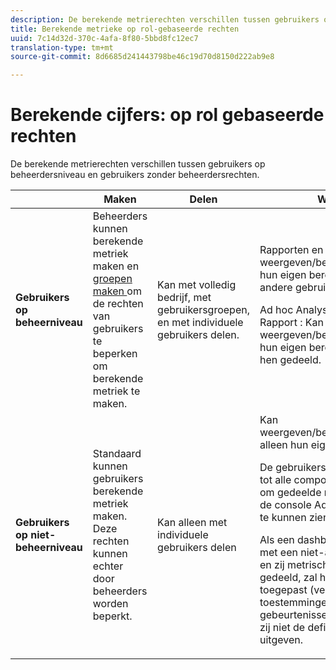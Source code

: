 ```yaml
---
description: De berekende metrierechten verschillen tussen gebruikers op beheerdersniveau en gebruikers zonder beheerdersrechten.
title: Berekende metrieke op rol-gebaseerde rechten
uuid: 7c14d32d-370c-4afa-8f80-5bbd8fc12ec7
translation-type: tm+mt
source-git-commit: 8d6685d241443798be46c19d70d8150d222ab9e8

---
```



# Berekende cijfers: op rol gebaseerde rechten

De berekende metrierechten verschillen tussen gebruikers op beheerdersniveau en gebruikers zonder beheerdersrechten.

<table id="table_13F72FD90C964B86BD4B51E6F51ED292"> 
 <thead> 
  <tr> 
   <th colname="col1" class="entry"> </th> 
   <th colname="col02" class="entry"> Maken </th> 
   <th colname="col2" class="entry"> Delen </th> 
   <th colname="col3" class="entry"> Weergeven/beheren </th> 
   <th colname="col4" class="entry"> Goedkeuren </th> 
   <th colname="col5" class="entry"> Toepassen </th> 
  </tr> 
 </thead>
 <tbody> 
  <tr> 
   <td colname="col1"> <b>Gebruikers op beheerniveau</b> </td> 
   <td colname="col02"> Beheerders kunnen berekende metriek maken en <a href="https://docs.adobe.com/content/help/en/analytics/admin/user-product-management/user-groups/groups.html"  > groepen maken </a> om de rechten van gebruikers te beperken om berekende metriek te maken. </td> 
   <td colname="col2"> Kan met volledig bedrijf, met gebruikersgroepen, en met individuele gebruikers delen. </td> 
   <td colname="col3"> <span class="keyword"> Rapporten en analyses</span>: Kan weergeven/bewerken/verwijderen/enzovoort. hun eigen berekende cijfers en die van andere gebruikers. <p> <span class="keyword"> Ad hoc Analyse </span> en de Bouwer van het <span class="keyword"> Rapport </span>: Kan weergeven/bewerken/verwijderen/enzovoort. hun eigen berekende maatstaven en die met hen gedeeld. </p> </td> 
   <td colname="col4"> Kan berekende metriek goedkeuren als canonicaal. </td> 
   <td colname="col5"> Kan berekende waarden toepassen in de hele organisatie. </td> 
  </tr> 
  <tr> 
   <td colname="col1"> <b>Gebruikers op niet-beheerniveau</b> </td> 
   <td colname="col02"> Standaard kunnen gebruikers berekende metriek maken. Deze rechten kunnen echter door beheerders worden beperkt. </td> 
   <td colname="col2"> Kan alleen met individuele gebruikers delen </td> 
   <td colname="col3"> Kan weergeven/bewerken/verwijderen/enzovoort. alleen hun eigen berekende maatstaven. <p>De gebruikers niet-admin moeten toegang tot alle componentengebeurtenissen hebben om gedeelde metriek (de toestemmingen in de console Admin worden nog afgedwongen) te kunnen zien. </p> <p>Als een dashboard of een gepland rapport met een niet-admin gebruiker wordt gedeeld en zij metrisch niet hebben die met hen wordt gedeeld, zal het rapport met metrisch lopen toegepast (veronderstellend zij toestemmingen hebben om de gebeurtenissen te bekijken). Nochtans, zullen zij niet de definitie kunnen zien of metrisch uitgeven. </p> </td> 
   <td colname="col4"> alleen goedgekeurde berekende metriek kunnen gebruiken; kan niet markeren als goedgekeurd. </td> 
   <td colname="col5"> Kan hun eigen berekende metriek en segmenten toepassen die met hen zijn gedeeld. </td> 
  </tr> 
 </tbody> 
</table>

